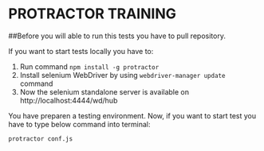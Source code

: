 # PROTRACTOR TRAINING

##Before you will able to run this tests you have to pull repository. 

If you want to start tests locally you have to:

1. Run command `npm install -g protractor`
2. Install selenium WebDriver by using `webdriver-manager update` command
3. Now the selenium standalone server is available on http://localhost:4444/wd/hub

You have preparen a testing environment.
Now, if you want to start test you have to type below command into terminal:

`protractor conf.js` 

